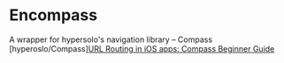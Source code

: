# Encompass
A wrapper for hypersolo's navigation library – Compass [hyperoslo/Compass][URL Routing in iOS apps: Compass Beginner Guide](https://medium.com/flawless-app-stories/url-routing-with-compass-d59c0061e7e2)
